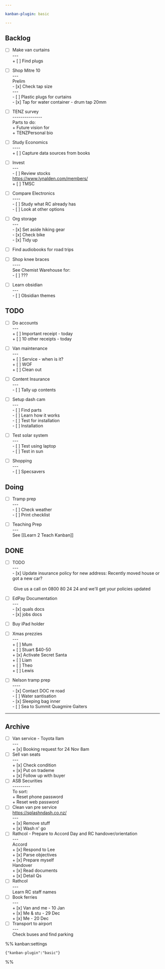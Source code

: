 ```yaml
---

kanban-plugin: basic

---
```


## Backlog

- [ ] Make van curtains<br>---<br>+ [ ] Find plugs
- [ ] Shop Mitre 10<br>---<br>Prelim<br>- [x] Check tap size<br>---<br>- [ ] Plastic plugs for curtains<br>- [x] Tap for water container - drum tap 20mm
- [ ] TENZ survey<br>---------------<br>Parts to do:<br>+ Future vision for <br>+ TENZPersonal bio
- [ ] Study Economics<br>----<br>+ [ ] Capture data sources from books
- [ ] Invest<br>---<br>- [ ] Review stocks<br>https://www.lynalden.com/members/<br>+ [ ] TMSC
- [ ] Compare Electronics<br>----<br>- [ ] Study what RC already has<br>- [ ] Look at other options
- [ ] Org storage<br>---<br> - [x] Set aside hiking gear<br> - [x] Check bike<br> - [x] Tidy up
- [ ] Find audiobooks for road trips
- [ ] Shop knee braces<br>----<br>See Chemist Warehouse for:<br>- [ ] ???
- [ ] Learn obsidian<br>---<br>- [ ] Obsidian themes


## TODO

- [ ] Do accounts<br>---<br>+ [ ] Important receipt - today<br>+ [ ] 10 other receipts - today
- [ ] Van maintenance<br>---<br>+ [ ] Service - when is it?<br>+ [ ] WOF<br>+ [ ] Clean out
- [ ] Content Insurance<br>---<br>- [ ] Tally up contents
- [ ] Setup dash cam<br>---<br>- [ ] Find parts<br>- [ ] Learn how it works<br>- [ ] Test for installation<br>- [ ] Installation
- [ ] Test solar system<br>---<br>- [ ] Test using laptop<br>- [ ] Test in sun
- [ ] Shopping<br>---<br>- [ ] Specsavers


## Doing

- [ ] Tramp prep<br>---<br>- [ ] Check weather<br>- [ ] Print checklist
- [ ] Teaching Prep<br>---<br>See [[Learn 2 Teach Kanban]]


## DONE

- [ ] TODO<br>---<br>- [x] Update insurance policy for new address: Recently moved house or got a new car?<br><br> Give us a call on 0800 80 24 24 and we'll get your policies updated
- [ ] EdPay Documentation<br>---<br>- [x] quals docs<br>- [x] jobs docs
- [ ] Buy iPad holder
- [ ] Xmas prezzies<br>---<br>+ [ ] Mum<br>+ [ ] Stuart $40-50<br>+ [x] Activate Secret Santa<br>+ [ ] Liam<br>+ [ ] Theo<br>+ [ ] Lewis
- [ ] Nelson tramp prep<br>----<br>- [x] Contact DOC re road<br>- [ ] Water santisation<br>- [x] Sleeping bag inner<br>- [ ] Sea to Summit Quagmire Gaiters


***

## Archive

- [ ] Van service - Toyota Ilam<br>---<br>+ [x] Booking request for 24 Nov 8am
- [ ] Sell van seats<br>---<br>+ [x] Check condition<br>+ [x] Put on trademe<br>+ [x] Follow up with buyer
- [ ] ASB Securities<br>---------<br>To sort:<br>+ Reset phone password<br>+ Reset web password
- [ ] Clean van pre service<br>https://splashndash.co.nz/<br>---<br>+ [x] Remove stuff<br>+ [x] Wash n' go
- [ ] Rathcol - Prepare to Accord Day and RC handover/orientation<br>---<br>Accord<br>+ [x] Respond to Lee<br>+ [x] Parse objectives<br>+ [x] Prepare myself<br>Handover<br>+ [x] Read documents<br>+ [x] Detail Qs
- [ ] Rathcol<br>---<br>Learn RC staff names
- [ ] Book ferries<br>---<br> + [x] Van and me - 10 Jan<br> + [x] Me & stu - 29 Dec<br> + [x] Me - 20 Dec
- [ ] Transport to airport<br>---<br>Check buses and find parking

%% kanban:settings
```
{"kanban-plugin":"basic"}
```
%%
